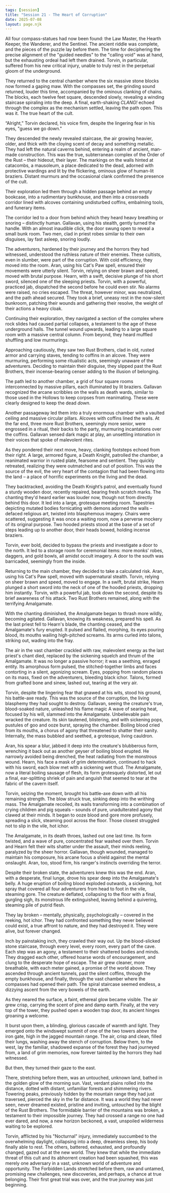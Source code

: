```yaml
---
tags: [session]
title: "Session 21 - The Heart of Corruption"
date: 2025-07-08
layout: page.njk
---
```


All four compass-statues had now been found: the Law Master, the Hearth Keeper, the Wanderer, and the Sentinel. The ancient riddle was complete, and the pieces of the puzzle lay before them. The time for deciphering the precise alignment of the "guided needles" to the "calling void" was at hand, but the exhausting ordeal had left them drained. Torvin, in particular, suffered from his new critical injury, unable to truly rest in the perpetual gloom of the underground.

They returned to the central chamber where the six massive stone blocks now formed a gaping maw. With the compasses set, the grinding sound returned, louder this time, accompanied by the ominous clanking of chains. The blocks, each twelve feet square, descended slowly, revealing a winding staircase spiraling into the deep. A final, earth-shaking _CLANG!_ echoed through the complex as the mechanism settled, leaving the path open. This was it. The true heart of the cult.

“Alright,” Torvin declared, his voice firm, despite the lingering fear in his eyes, "guess we go down."

They descended the newly revealed staircase, the air growing heavier, older, and thick with the cloying scent of decay and something metallic. They had left the natural caverns behind, entering a realm of ancient, man-made construction. This was the true, subterranean complex of the Order of the Rust – their hideout, their layer. The markings on the walls hinted at catacombs, a mausoleum, a place dedicated to the dead, adorned with protective wardings and lit by the flickering, ominous glow of human-lit braziers. Distant murmurs and the occasional clank confirmed the presence of the cult.

Their exploration led them through a hidden passage behind an empty bookcase, into a rudimentary bunkhouse, and then into a crossroads corridor lined with alcoves containing undisturbed coffins, embalming tools, and funerary items.

The corridor led to a door from behind which they heard heavy breathing or snoring – distinctly human. Gallavan, using his stealth, gently turned the handle. With an almost inaudible click, the door swung open to reveal a small bunk room. Two men, clad in priest robes similar to their own disguises, lay fast asleep, snoring loudly.

The adventurers, hardened by their journey and the horrors they had witnessed, understood the ruthless nature of their enemies. These cultists, even in slumber, were part of the corruption. With cold efficiency, they moved into the room. Aran, using his Cat's Paw spell, ensured their movements were utterly silent. Torvin, relying on sheer brawn and speed, moved with brutal purpose. Hearn, with a swift, decisive plunge of his short sword, silenced one of the sleeping priests. Torvin, with a powerful, practiced jab, dispatched the second before he could even stir. No alarms were raised, no cries escaped. The threat, however minor, was neutralized, and the path ahead secured. They took a brief, uneasy rest in the now-silent bunkroom, patching their wounds and gathering their resolve, the weight of their actions a heavy cloak.

Continuing their exploration, they navigated a section of the complex where rock slides had caused partial collapses, a testament to the age of these underground halls. The tunnel wound upwards, leading to a large square room with a massive central column. From beyond, they heard muffled shuffling and low murmurings.

Approaching cautiously, they saw two Rust Brothers, clad in old, rusted armor and carrying staves, tending to coffins in an alcove. They were murmuring, performing some ritualistic acts, seemingly unaware of the adventurers. Deciding to maintain their disguise, they slipped past the Rust Brothers, their incense-bearing censer adding to the illusion of belonging.

The path led to another chamber, a grid of four square rooms interconnected by massive pillars, each illuminated by lit braziers. Gallavan recognized the arcane scribbles on the walls as death wards, similar to those used in the Hollows to keep corpses from reanimating. These were clearly designed to keep the dead _down_.

Another passageway led them into a truly enormous chamber with a vaulted ceiling and massive circular pillars. Alcoves with coffins lined the walls. At the far end, three more Rust Brothers, seemingly more senior, were engrossed in a ritual, their backs to the party, murmuring incantations over the coffins. Gallavan sensed dark magic at play, an unsettling intonation in their voices that spoke of malevolent rites.

As they pondered their next move, heavy, clanking footsteps echoed from their right. A large, armored figure, a Death Knight, patrolled the chamber, a reanimated warrior in rusted plate, fearsome and sentient. They quickly retreated, realizing they were outmatched and out of position. This was the source of the evil, the very heart of the contagion that had been flowing into the land – a place of horrific experiments on the living and the dead.

They backtracked, avoiding the Death Knight’s patrol, and eventually found a sturdy wooden door, recently repaired, bearing fresh scratch marks. The chanting they'd heard earlier was louder now, though not from directly behind this door. It led into a large, grotesque meeting room. Tapestries depicting mutated bodies fornicating with demons adorned the walls – defaced religious art, twisted into blasphemous imagery. Chairs were scattered, suggesting it was once a waiting room, now a perverse mockery of its original purpose. Two hooded priests stood at the base of a set of steps leading up to another door, their heads bowed, holding incense braziers.

Torvin, ever bold, decided to bypass the priests and investigate a door to the north. It led to a storage room for ceremonial items: more monks' robes, daggers, and gold bowls, all amidst occult imagery. A door to the south was barricaded, seemingly from the inside.

Returning to the main chamber, they decided to take a calculated risk. Aran, using his Cat's Paw spell, moved with supernatural stealth. Torvin, relying on sheer brawn and speed, moved to engage. In a swift, brutal strike, Hearn plunged a short sword into the neck of one of the hooded priests, dropping him instantly. Torvin, with a powerful jab, took down the second, despite its brief awareness of his attack. Two Rust Brothers remained, along with the terrifying Amalgamate.

With the chanting diminished, the Amalgamate began to thrash more wildly, becoming agitated. Gallavan, knowing its weakness, prepared his spell. As the last priest fell to Hearn's blade, the chanting ceased, and the Amalgamate's fury erupted. It pulsed and flailed, morphing, its eyes pouring blood, its mouths wailing high-pitched screams. Its arms curled into talons, striking out, wading into the fray.

The air in the vast chamber crackled with raw, malevolent energy as the last priest's chant died, replaced by the sickening squelch and thrum of the Amalgamate. It was no longer a passive horror; it was a seething, enraged entity. Its amorphous form pulsed, the stitched-together limbs and faces contorting in a silent, agonizing scream. Eyes, popping from random places on its mass, fixed on the adventurers, bleeding black ichor. Talons, formed from grafted bone and sinew, lashed out, tearing at the very air.

Torvin, despite the lingering fear that gnawed at his wits, stood his ground, his battle-axe ready. This was the source of the corruption, the living blasphemy they had sought to destroy. Gallavan, seeing the creature's true, blood-soaked nature, unleashed his flame magic A wave of searing heat, focused by his will, slammed into the Amalgamate. Unbelievable pain wracked the creature. Its skin tautened, blistering, and with sickening pops, pustules of goo and ooze burst, spraying the chamber. Boiling blood cried from its mouths, a chorus of agony that threatened to shatter their sanity. Internally, the mass bubbled and seethed, a grotesque, living cauldron.

Aran, his spear a blur, jabbed it deep into the creature's blubberous form, wrenching it back out as another geyser of boiling blood erupted. He narrowly avoided being drenched, the heat radiating from the monstrous wound. Hearn, his face a mask of grim determination, continued to hack with his sword, each blow met with a sickening wet thud. The Amalgamate, now a literal boiling sausage of flesh, its form grotesquely distorted, let out a final, ear-splitting shriek of pain and anguish that seemed to tear at the fabric of the cavern itself.

Torvin, seizing the moment, brought his battle-axe down with all his remaining strength. The blow struck true, sinking deep into the writhing mass. The Amalgamate recoiled, its wails transforming into a combination of crying children and pig squeals – sounds of pure, unadulterated agony that clawed at their minds. It began to ooze blood and gore more profusely, spreading a slick, steaming pool across the floor. Those closest struggled not to slip in the vile, hot ichor.

The Amalgamate, in its death throes, lashed out one last time. Its form twisted, and a wave of pure, concentrated fear washed over them. Torvin and Hearn felt their wits shatter under the assault, their minds reeling, paralyzed by the sheer horror. Gallavan, though wounded, managed to maintain his composure, his arcane focus a shield against the mental onslaught. Aran, too, stood firm, his ranger's instincts overriding the terror.

Despite their broken state, the adventurers knew this was the end. Aran, with a desperate, final lunge, drove his spear deep into the Amalgamate's belly. A huge eruption of boiling blood exploded outwards, a sickening, hot spray that covered all four adventurers from head to foot in the vile, steaming gore. The creature deflated, collapsing to the floor with a final, gurgling sigh, its monstrous life extinguished, leaving behind a quivering, steaming pile of putrid flesh.

They lay broken – mentally, physically, psychologically – covered in the reeking, hot ichor. They had confronted something they never believed could exist, a true affront to nature, and they had destroyed it. They were alive, but forever changed.

Inch by painstaking inch, they crawled their way out. Up the blood-slicked stone staircase, through every level, every room, every part of the cave. Each step was an agony, a testament to their shattered bodies and minds. They dragged each other, offered hoarse words of encouragement, and clung to the desperate hope of escape. The air grew cleaner, more breathable, with each meter gained, a promise of the world above. They ascended through ancient tunnels, past the silent coffins, through the empty bunkhouse, and finally, through the vast chamber where the compasses had opened their path. The spiral staircase seemed endless, a dizzying ascent from the very bowels of the earth.

As they neared the surface, a faint, ethereal glow became visible. The air grew crisp, carrying the scent of pine and damp earth. Finally, at the very top of the tower, they pushed open a wooden trap door, its ancient hinges groaning a welcome.

It burst upon them, a blinding, glorious cascade of warmth and light. They emerged onto the windswept summit of one of the two towers above the iron gate, high in the jagged mountain range. The air, crisp and clean, filled their lungs, washing away the stench of corruption. Below them, to the west, lay the familiar, shadowed expanse of the forest they had journeyed from, a land of grim memories, now forever tainted by the horrors they had witnessed.

But then, they turned their gaze to the east.

There, stretching before them, was an untouched, unknown land, bathed in the golden glow of the morning sun. Vast, verdant plains rolled into the distance, dotted with distant, unfamiliar forests and shimmering rivers. Towering peaks, previously hidden by the mountain range they had just traversed, pierced the sky in the far distance. It was a world they had never seen, never dreamed existed, pristine and inviting, untouched by the blight of the Rust Brothers. The formidable barrier of the mountains was broken, a testament to their impossible journey. They had crossed a range no one had ever dared, and now, a new horizon beckoned, a vast, unspoiled wilderness waiting to be explored.

Torvin, afflicted by his "Nocturnal" injury, immediately succumbed to the overwhelming daylight, collapsing into a deep, dreamless sleep, his body finally able to rest. The others, battered, exhausted, and profoundly changed, gazed out at the new world. They knew that while the immediate threat of this cult and its abhorrent creation had been squashed, this was merely one adversary in a vast, unknown world of adventure and opportunity. The Forbidden Lands stretched before them, raw and untamed, promising new challenges, new discoveries, and perhaps, a chance at true belonging. Their first great trial was over, and the true journey was just beginning.
